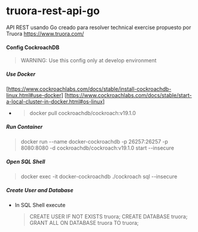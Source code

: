 # truora-rest-api-go
API REST usando Go creado para resolver technical exercise propuesto por Truora https://www.truora.com/

#### Config CockroachDB

> WARNING: Use this config only at develop environment

##### Use Docker
[https://www.cockroachlabs.com/docs/stable/install-cockroachdb-linux.html#use-docker]
[https://www.cockroachlabs.com/docs/stable/start-a-local-cluster-in-docker.html#os-linux]

  * > docker pull cockroachdb/cockroach:v19.1.0

##### Run Container
> docker run --name docker-cockroachdb -p 26257:26257 -p 8080:8080 -d cockroachdb/cockroach:v19.1.0 start --insecure

##### Open SQL Shell
> docker exec -it docker-cockroachdb ./cockroach sql --insecure

##### Create User and Database

* In SQL Shell execute

  > CREATE USER IF NOT EXISTS truora;
  > CREATE DATABASE truora;
  > GRANT ALL ON DATABASE truora TO truora;
